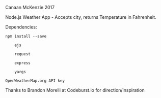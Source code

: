 Canaan McKenzie 2017

Node.js Weather App - Accepts city, returns Temperature in Fahrenheit.

Dependencies:

	npm install --save 

		ejs
		
		request

		express

		yargs

	OpenWeatherMap.org API key

Thanks to Brandon Morelli at Codeburst.io for direction/inspiration


	

